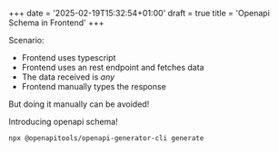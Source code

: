 +++
date = '2025-02-19T15:32:54+01:00'
draft = true
title = 'Openapi Schema in Frontend'
+++

Scenario:

- Frontend uses typescript
- Frontend uses an rest endpoint and fetches data
- The data received is _any_
- Frontend manually types the response

But doing it manually can be avoided!

Introducing openapi schema!

`npx @openapitools/openapi-generator-cli generate`
